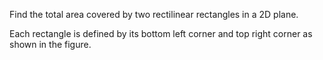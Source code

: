 Find the total area covered by two rectilinear rectangles in a 2D plane.

Each rectangle is defined by its bottom left corner and top right corner as shown in the figure.

